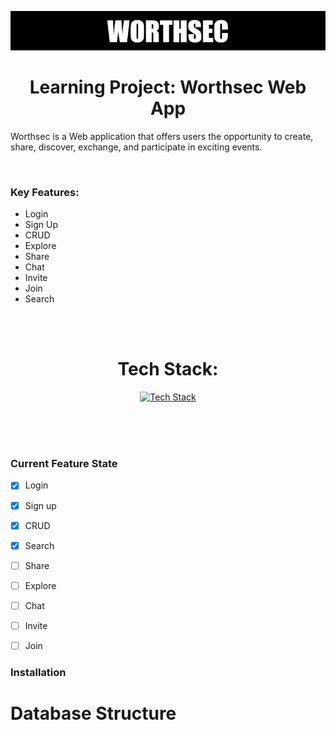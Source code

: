 ![Worthsec Logo](/assets/WORTHSECREADMELOGO.png)

<div align="center">

# Learning Project: Worthsec Web App

</div>


Worthsec is a Web application that offers users the opportunity to create, share, discover, exchange, and participate in exciting events.


</br>

### Key Features:

- Login 
- Sign Up
- CRUD
- Explore
- Share 
- Chat
- Invite
- Join 
- Search

</br>
</br>



 

 <div align="center">

 # Tech Stack:
</div>


<div align="center">

[![Tech Stack](https://skillicons.dev/icons?i=nodejs,nextjs,expressjs,postgres,prisma&theme=dark)](https://skillicons.dev)

</div>

</br>
</br>
</br>


### Current   Feature State

- [x] Login 
- [x] Sign up
- [x] CRUD
- [x] Search
- [ ] Share
- [ ] Explore
- [ ] Chat 
- [ ] Invite 
- [ ] Join 







### Installation 



# Database Structure



